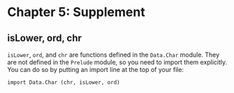 Chapter 5: Supplement
=====================

isLower, ord, chr
-----------------

`isLower`, `ord`, and `chr` are functions defined in the `Data.Char` module.
They are not defined in the `Prelude` module, so you need to import them
explicitly.  You can do so by putting an import line at the top of your file:

    import Data.Char (chr, isLower, ord)
